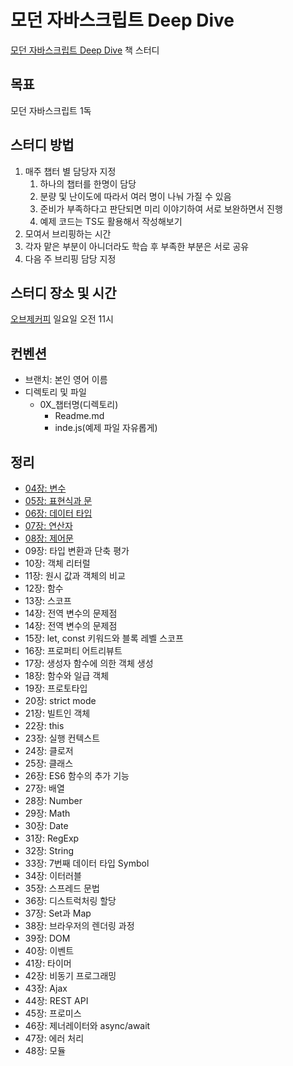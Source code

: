 # 모던 자바스크립트 Deep Dive

[모던 자바스크립트 Deep Dive](http://www.yes24.com/Product/Goods/92742567) 책 스터디

## 목표

모던 자바스크립트 1독

## 스터디 방법

1. 매주 챕터 별 담당자 지정
   1. 하나의 챕터를 한명이 담당
   2. 분량 및 난이도에 따라서 여러 명이 나눠 가질 수 있음
   3. 준비가 부족하다고 판단되면 미리 이야기하여 서로 보완하면서 진행
   4. 예제 코드는 TS도 활용해서 작성해보기
2. 모여서 브리핑하는 시간
3. 각자 맡은 부분이 아니더라도 학습 후 부족한 부분은 서로 공유
4. 다음 주 브리핑 담당 지정

## 스터디 장소 및 시간

[오브제커피]([http://naver.me/GmFVPBDW](http://naver.me/GmFVPBDW)) 일요일 오전 11시

## 컨벤션

- 브랜치: 본인 영어 이름
- 디렉토리 및 파일
  - 0X_챕터명(디렉토리)
    - Readme.md
    - inde.js(예제 파일 자유롭게)

## 정리

- [04장: 변수](./04_Variable/README.md)
- [05장: 표현식과 문](./05_statementAndExpression/README.md)
- [06장: 데이터 타입](./06_DataType/readme.md)
- [07장: 연산자](./07_operator/README.md)
- [08장: 제어문](./08_control_flow/README.md)
- 09장: 타입 변환과 단축 평가
- 10장: 객체 리터럴
- 11장: 원시 값과 객체의 비교
- 12장: 함수
- 13장: 스코프
- 14장: 전역 변수의 문제점
- 14장: 전역 변수의 문제점
- 15장: let, const 키워드와 블록 레벨 스코프
- 16장: 프로퍼티 어트리뷰트
- 17장: 생성자 함수에 의한 객체 생성
- 18장: 함수와 일급 객체
- 19장: 프로토타입
- 20장: strict mode
- 21장: 빌트인 객체
- 22장: this
- 23장: 실행 컨텍스트
- 24장: 클로저
- 25장: 클래스
- 26장: ES6 함수의 추가 기능
- 27장: 배열
- 28장: Number
- 29장: Math
- 30장: Date
- 31장: RegExp
- 32장: String
- 33장: 7번째 데이터 타입 Symbol
- 34장: 이터러블
- 35장: 스프레드 문법
- 36장: 디스트럭처링 할당
- 37장: Set과 Map
- 38장: 브라우저의 렌더링 과정
- 39장: DOM
- 40장: 이벤트
- 41장: 타이머
- 42장: 비동기 프로그래밍
- 43장: Ajax
- 44장: REST API
- 45장: 프로미스
- 46장: 제너레이터와 async/await
- 47장: 에러 처리
- 48장: 모듈

